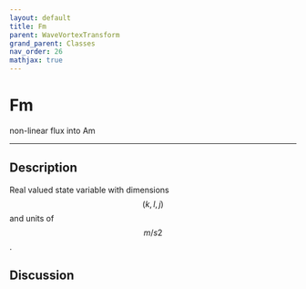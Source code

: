 ```yaml
---
layout: default
title: Fm
parent: WaveVortexTransform
grand_parent: Classes
nav_order: 26
mathjax: true
---
```


#  Fm

non-linear flux into Am


---

## Description
Real valued state variable with dimensions $$(k,l,j)$$ and units of $$m/s2$$.

## Discussion


